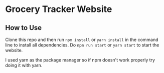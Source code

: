 # Grocery Tracker Website

## How to Use
Clone this repo and then run `npm install` or `yarn install` in the command line to install all dependencies.
Do `npm run start` or `yarn start` to start the website.

I used yarn as the package manager so if npm doesn't work properly try doing it with yarn.
